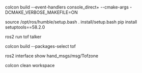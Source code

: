 colcon build --event-handlers console_direct+ --cmake-args -DCMAKE_VERBOSE_MAKEFILE=ON

source /opt/ros/humble/setup.bash
. install/setup.bash
pip install setuptools==58.2.0

ros2 run tof talker 

colcon build --packages-select tof

ros2 interface show hand_msgs/msg/Tofzone


colcon clean workspace